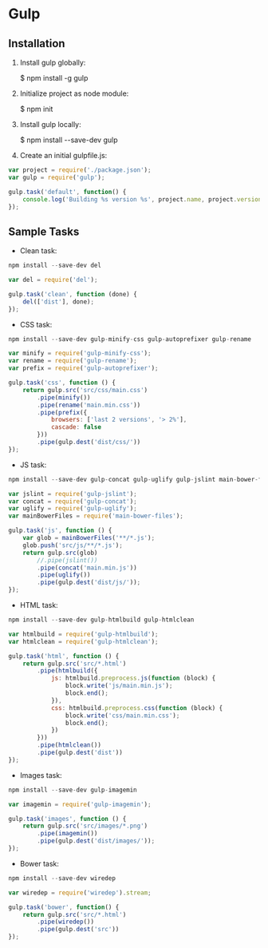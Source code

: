 # Gulp


## Installation

1. Install gulp globally:

    $ npm install -g gulp

2. Initialize project as node module:

    $ npm init
    
3. Install gulp locally:

    $ npm install --save-dev gulp

4. Create an initial gulpfile.js:

```javascript
var project = require('./package.json');
var gulp = require('gulp');

gulp.task('default', function() {
    console.log('Building %s version %s', project.name, project.version);
});
```

## Sample Tasks

* Clean task:

```javascript
npm install --save-dev del

var del = require('del');

gulp.task('clean', function (done) {
    del(['dist'], done);
});
```

* CSS task:

```javascript
npm install --save-dev gulp-minify-css gulp-autoprefixer gulp-rename  

var minify = require('gulp-minify-css');
var rename = require('gulp-rename');
var prefix = require('gulp-autoprefixer');

gulp.task('css', function () {
    return gulp.src('src/css/main.css')
        .pipe(minify())
        .pipe(rename('main.min.css'))
        .pipe(prefix({
            browsers: ['last 2 versions', '> 2%'],
            cascade: false
        }))
        .pipe(gulp.dest('dist/css/'))
});
```

* JS task:

```javascript
npm install --save-dev gulp-concat gulp-uglify gulp-jslint main-bower-files

var jslint = require('gulp-jslint');
var concat = require('gulp-concat');
var uglify = require('gulp-uglify');
var mainBowerFiles = require('main-bower-files');

gulp.task('js', function () {
    var glob = mainBowerFiles('**/*.js');
    glob.push('src/js/**/*.js');
    return gulp.src(glob)
        //.pipe(jslint())
        .pipe(concat('main.min.js'))
        .pipe(uglify())
        .pipe(gulp.dest('dist/js/'));
});
```

* HTML task:

```javascript
npm install --save-dev gulp-htmlbuild gulp-htmlclean

var htmlbuild = require('gulp-htmlbuild');
var htmlclean = require('gulp-htmlclean');

gulp.task('html', function () {
    return gulp.src('src/*.html')
        .pipe(htmlbuild({
            js: htmlbuild.preprocess.js(function (block) {
                block.write('js/main.min.js');
                block.end();
            }),
            css: htmlbuild.preprocess.css(function (block) {
                block.write('css/main.min.css');
                block.end();
            })
        }))
        .pipe(htmlclean())
        .pipe(gulp.dest('dist'))
});
```

* Images task:

```javascript
npm install --save-dev gulp-imagemin

var imagemin = require('gulp-imagemin');

gulp.task('images', function () {
    return gulp.src('src/images/*.png')
        .pipe(imagemin())
        .pipe(gulp.dest('dist/images/'));
});
```

* Bower task:

```javascript
npm install --save-dev wiredep

var wiredep = require('wiredep').stream;

gulp.task('bower', function() {
    return gulp.src('src/*.html')
        .pipe(wiredep())
        .pipe(gulp.dest('src'))
});
```
